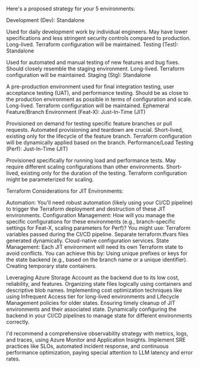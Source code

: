 Here's a proposed strategy for your 5 environments:

Development (Dev): Standalone

Used for daily development work by individual engineers.
May have lower specifications and less stringent security controls compared to production.
Long-lived.
Terraform configuration will be maintained.
Testing (Test): Standalone

Used for automated and manual testing of new features and bug fixes.
Should closely resemble the staging environment.
Long-lived.
Terraform configuration will be maintained.
Staging (Stg): Standalone

A pre-production environment used for final integration testing, user acceptance testing (UAT), and performance testing.
Should be as close to the production environment as possible in terms of configuration and scale.
Long-lived.
Terraform configuration will be maintained.
Ephemeral Feature/Branch Environment (Feat-X): Just-In-Time (JIT)

Provisioned on demand for testing specific feature branches or pull requests.
Automated provisioning and teardown are crucial.
Short-lived, existing only for the lifecycle of the feature branch.
Terraform configuration will be dynamically applied based on the branch.
Performance/Load Testing (Perf): Just-In-Time (JIT)

Provisioned specifically for running load and performance tests.
May require different scaling configurations than other environments.
Short-lived, existing only for the duration of the testing.
Terraform configuration might be parameterized for scaling.

Terraform Considerations for JIT Environments:

Automation: You'll need robust automation (likely using your CI/CD pipeline) to trigger the Terraform deployment and destruction of these JIT environments.
Configuration Management: How will you manage the specific configurations for these environments (e.g., branch-specific settings for Feat-X, scaling parameters for Perf)? You might use:
Terraform variables passed during the CI/CD pipeline.
Separate terraform.tfvars files generated dynamically.
Cloud-native configuration services.
State Management: Each JIT environment will need its own Terraform state to avoid conflicts. You can achieve this by:
Using unique prefixes or keys for the state backend (e.g., based on the branch name or a unique identifier).
Creating temporary state containers.


Leveraging Azure Storage Account as the backend due to its low cost, reliability, and features.
Organizing state files logically using containers and descriptive blob names.
Implementing cost optimization techniques like using Infrequent Access tier for long-lived environments and Lifecycle Management policies for older states.
Ensuring timely cleanup of JIT environments and their associated state.
Dynamically configuring the backend in your CI/CD pipelines to manage state for different environments correctly.

I'd recommend a comprehensive observability strategy with metrics, logs, and traces, using Azure Monitor and Application Insights. Implement SRE practices like SLOs, automated incident response, and continuous performance optimization, paying special attention to LLM latency and error rates.
